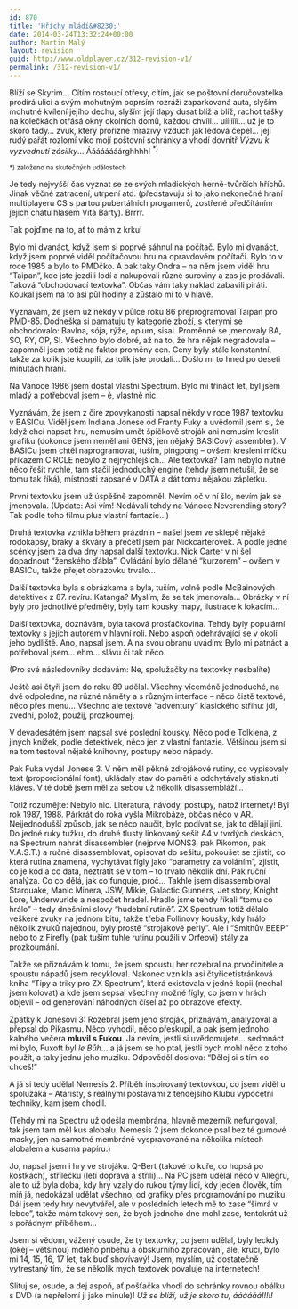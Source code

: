 ```yaml
---
id: 870
title: 'Hříchy mládí&#8230;'
date: 2014-03-24T13:32:24+00:00
author: Martin Malý
layout: revision
guid: http://www.oldplayer.cz/312-revision-v1/
permalink: /312-revision-v1/
---
```

Blíží se Skyrim&#8230; Cítím rostoucí otřesy, cítím, jak se poštovní doručovatelka prodírá ulicí a svým mohutným poprsím rozráží zaparkovaná auta, slyším mohutné kvílení jejího dechu, slyším její tlapy dusat blíž a blíž, rachot tašky na kolečkách otřásá okny okolních domů, každou chvíli&#8230; uííííííí&#8230; už je to skoro tady&#8230; zvuk, který prořízne mrazivý vzduch jak ledová čepel&#8230; její rudý pařát rozlomí víko mojí poštovní schránky a vhodí dovnitř _Výzvu k vyzvednutí zásilky_&#8230; Áááááááárghhhh! <sup>*)</sup>

<sup>*) založeno na skutečných událostech</sup>

Je tedy nejvyšší čas vyznat se ze svých mladických herně-tvůrčích hříchů. Jinak věčné zatracení, utrpení atd. (představuju si to jako nekonečné hraní multiplayeru CS s partou pubertálních progamerů, zostřené předčítáním jejich chatu hlasem Víta Bárty). Brrrr.

Tak pojďme na to, ať to mám z krku!

Bylo mi dvanáct, když jsem si poprvé sáhnul na počítač. Bylo mi dvanáct, když jsem poprvé viděl počítačovou hru na opravdovém počítači. Bylo to v roce 1985 a bylo to PMDčko. A pak taky Ondra &#8211; na něm jsem viděl hru &#8220;Taipan&#8221;, kde jste jezdili lodí a nakupovali různé suroviny a zas je prodávali. Taková &#8220;obchodovací textovka&#8221;. Občas vám taky náklad zabavili piráti. Koukal jsem na to asi půl hodiny a zůstalo mi to v hlavě.

Vyznávám, že jsem už někdy v půlce roku 86 přeprogramoval Taipan pro PMD-85. Dodneška si pamatuju ty kategorie zboží, s kterými se obchodovalo: Bavlna, sója, rýže, opium, sisal. Proměnné se jmenovaly BA, SO, RY, OP, SI. Všechno bylo dobré, až na to, že hra nějak negradovala &#8211; zapomněl jsem totiž na faktor proměny cen. Ceny byly stále konstantní, takže za kolik jste koupili, za tolik jste prodali&#8230; Došlo mi to hned po deseti minutách hraní.

Na Vánoce 1986 jsem dostal vlastní Spectrum. Bylo mi třináct let, byl jsem mladý a potřeboval jsem &#8211; é, vlastně nic.

Vyznávám, že jsem z čiré zpovykanosti napsal někdy v roce 1987 textovku  v BASICu. Viděl jsem Indiana Jonese od Franty Fuky a uvědomil jsem si, že když chci napsat hru, nemusím umět špičkově stroják ani nemusím kreslit grafiku (dokonce jsem neměl ani GENS, jen nějaký BASICový assembler). V BASICu jsem chtěl naprogramovat, tuším, pingpong &#8211; ovšem kreslení míčku příkazem CIRCLE nebylo z nejrychlejších&#8230; Ale textovka? Tam nebylo nutné něco řešit rychle, tam stačil jednoduchý engine (tehdy jsem netušil, že se tomu tak říká), místnosti zapsané v DATA a dát tomu nějakou zápletku.

První textovku jsem už úspěšně zapomněl. Nevím oč v ní šlo, nevím jak se jmenovala. (Update: Asi vím! Nedávali tehdy na Vánoce Neverending story? Tak podle toho filmu plus vlastní fantazie&#8230;)

Druhá textovka vznikla během prázdnin &#8211; našel jsem ve sklepě nějaké rodokapsy, braky a škváry a přečetl jsem pár Nickcarterovek. A podle jedné scénky jsem za dva dny napsal další textovku. Nick Carter v ní šel dopadnout &#8220;ženského ďábla&#8221;. Ovládání bylo dělané &#8220;kurzorem&#8221; &#8211; ovšem v BASICu, takže přejet obrazovku trvalo&#8230;

Další textovka byla s obrázkama a byla, tuším, volně podle McBainových detektivek z 87. revíru. Katanga? Myslím, že se tak jmenovala&#8230; Obrázky v ní byly pro jednotlivé předměty, byly tam kousky mapy, ilustrace k lokacím&#8230;

Další textovka, doznávám, byla taková prosťáčkovina. Tehdy byly populární textovky s jejich autorem v hlavní roli. Nebo aspoň odehrávající se v okolí jeho bydliště. Ano, napsal jsem. A na svou obranu uvádím: Bylo mi patnáct a potřeboval jsem&#8230; ehm&#8230; slávu či tak něco.

(Pro své následovníky dodávám: Ne, spolužačky na textovky nesbalíte)

Ještě asi čtyři jsem do roku 89 udělal. Všechny víceméně jednoduché, na dvě odpoledne, na různé náměty a s různým interface &#8211; něco čistě textové, něco přes menu&#8230; Všechno ale textové &#8220;adventury&#8221; klasického střihu: jdi, zvedni, polož, použij, prozkoumej.

V devadesátém jsem napsal své poslední kousky. Něco podle Tolkiena, z jiných knížek, podle detektivek, něco jen z vlastní fantazie. Většinou jsem si na tom testoval nějaké knihovny, postupy nebo nápady.

Pak Fuka vydal Jonese 3. V něm měl pěkné zdrojákové rutiny, co vypisovaly text (proporcionální font), ukládaly stav do paměti a odchytávaly stisknutí kláves. V té době jsem měl za sebou už několik disassembláží&#8230;

Totiž rozumějte: Nebylo nic. Literatura, návody, postupy, natož internety! Byl rok 1987, 1988. Párkrát do roka vyšla Mikrobáze, občas něco v AR. Nejjednodušší způsob, jak se něco naučit, bylo podívat se, jak to dělají jiní. Do jedné ruky tužku, do druhé tlustý linkovaný sešit A4 v tvrdých deskách, na Spectrum nahrát disassembler (nejprve MONS3, pak Pikomon, pak V.A.S.T.) a ručně disassemblovat, opisovat do sešitu, pokoušet se zjistit, co která rutina znamená, vychytávat fígly jako &#8220;parametry za voláním&#8221;, zjistit, co je kód a co data, neztratit se v tom &#8211; to trvalo několik dní. Pak ruční analýza. Co co dělá, jak co funguje, proč&#8230; Takhle jsem disassembloval Starquake, Manic Minera, JSW, Mikie, Galactic Gunners, Jet story, Knight Lore, Underwurlde a nespočet hradel. Hradlo jsme tehdy říkali &#8220;tomu co hrálo&#8221; &#8211; tedy dnešními slovy &#8220;hudební rutině&#8221;. ZX Spectrum totiž dělalo veškeré zvuky na jednom bitu, takže třeba Follinovy kousky, kdy hrálo několik zvuků najednou, byly prostě &#8220;strojákové perly&#8221;. Ale i &#8220;Smithův BEEP&#8221; nebo to z Firefly (pak tuším tuhle rutinu použili v Orfeovi) stály za prozkoumání.

Takže se přiznávám k tomu, že jsem spoustu her rozebral na prvočinitele a spoustu nápadů jsem recykloval. Nakonec vznikla asi čtyřicetistránková kniha &#8220;Tipy a triky pro ZX Spectrum&#8221;, která existovala v jedné kopii (nechal jsem kolovat) a kde jsem sepsal všechny možné fígly, co jsem v hrách objevil &#8211; od generování náhodných čísel až po obrazové efekty.

Zpátky k Jonesovi 3: Rozebral jsem jeho stroják, přiznávám, analyzoval a přepsal do Pikasmu. Něco vyhodil, něco přeskupil, a pak jsem jednoho kalného večera **mluvil s Fukou**. Já nevím, jestli si uvědomujete&#8230; sedmnáct mi bylo, Fuxoft byl _le Bůh_&#8230; a já jsem se ho ptal, jestli bych mohl něco z toho použít, a taky jednu jeho muziku. Odpověděl doslova: &#8220;Dělej si s tím co chceš!&#8221;

A já si tedy udělal Nemesis 2. Příběh inspirovaný textovkou, co jsem viděl u spolužáka &#8211; Ataristy, s reálnými postavami z tehdejšího Klubu výpočetní techniky, kam jsem chodil.

(Tehdy mi na Spectru už odešla membrána, hlavně mezerník nefungoval, tak jsem tam měl kus alobalu. Nemesis 2 jsem dokonce psal bez té gumové masky, jen na samotné membráně vyspravované na několika místech alobalem a kusama papíru.)

Jo, napsal jsem i hry ve strojáku. Q-Bert (takové to kuře, co hopsá po kostkách), střílečku (letí doprava a střílí)&#8230; Na PC jsem udělal něco v Allegru, ale to už byla doba, kdy hry vzaly do rukou týmy lidí, kdy jeden člověk, tím míň já, nedokázal udělat všechno, od grafiky přes programování po muziku. Dál jsem tedy hry nevytvářel, ale v posledních letech mě to zase &#8220;šimrá v lebce&#8221;, takže mám takový sen, že bych jednoho dne mohl zase, tentokrát už s pořádným příběhem&#8230;

Jsem si vědom, vážený osude, že ty textovky, co jsem udělal, byly leckdy (okej &#8211; většinou) mdlého příběhu a obskurního zpracování, ale, kruci, bylo mi 14, 15, 16, 17 let, tak buď shovívavý! Jsem, myslím, už dostatečně vytrestaný tím, že se několik mých textovek povaluje na internetech!

Slituj se, osude, a dej aspoň, ať pošťačka vhodí do schránky rovnou obálku s DVD (a nepřelomí ji jako minule)! _Už se blíží, už je skoro tu, áááááá!!!!!_

<div id="google_plus_one">
  <g:plusone></g:plusone>
</div>

<div id="fb_send_like">
</div>